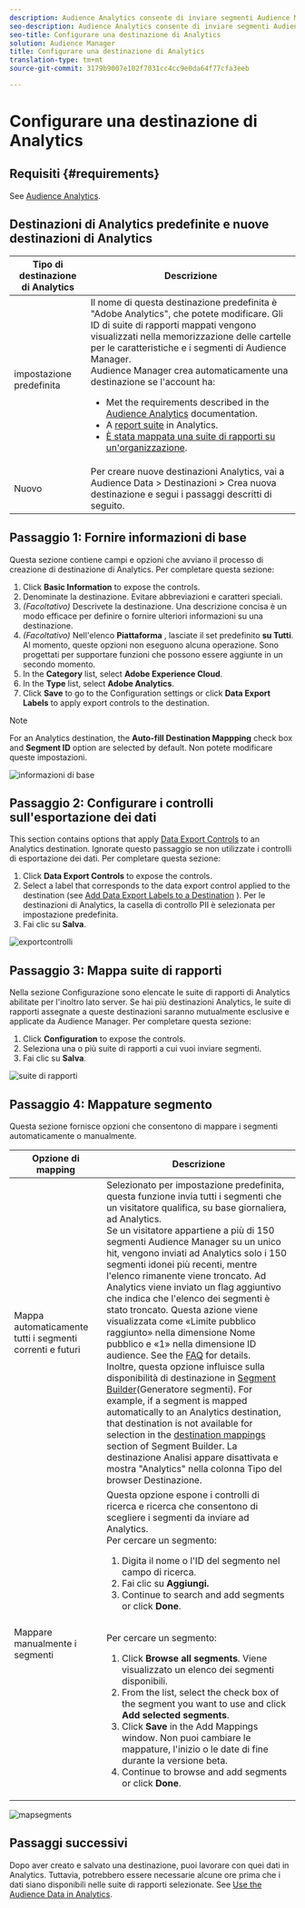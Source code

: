 ```yaml
---
description: Audience Analytics consente di inviare segmenti Audience Manager ad Analytics. Per utilizzare questa funzione è necessario creare una destinazione Analytics e mappare i segmenti su tale destinazione in Audience Manager.
seo-description: Audience Analytics consente di inviare segmenti Audience Manager ad Analytics. Per utilizzare questa funzione è necessario creare una destinazione Analytics e mappare i segmenti su tale destinazione in Audience Manager.
seo-title: Configurare una destinazione di Analytics
solution: Audience Manager
title: Configurare una destinazione di Analytics
translation-type: tm+mt
source-git-commit: 3179b9007e102f7031cc4cc9e0da64f77cfa3eeb

---
```



# Configurare una destinazione di Analytics

## Requisiti {#requirements}

See [Audience Analytics](https://marketing.adobe.com/resources/help/en_US/analytics/audiences/).

## Destinazioni di Analytics predefinite e nuove destinazioni di Analytics

| Tipo di destinazione di Analytics | Descrizione |
|---|---|
| impostazione predefinita | Il nome di questa destinazione predefinita è "Adobe Analytics", che potete modificare. Gli ID di suite di rapporti mappati vengono visualizzati nella memorizzazione delle cartelle per le caratteristiche e i segmenti di Audience Manager. <br>Audience Manager crea automaticamente una destinazione se l'account ha: <br> <ul><li>Met the requirements described in the [Audience Analytics](https://marketing.adobe.com/resources/help/en_US/analytics/audiences/) documentation.</li><li>A [report suite](https://marketing.adobe.com/resources/help/en_US/sc/implement/ref-reports-report-suites.html) in Analytics.</li><li>[È stata mappata una suite di rapporti su un'organizzazione](https://marketing.adobe.com/resources/help/en_US/mcloud/report-suite-mapping.html).</li></ul> |
| Nuovo | Per creare nuove destinazioni Analytics, vai a Audience Data &gt; Destinazioni &gt; Crea nuova destinazione e segui i passaggi descritti di seguito. |

## Passaggio 1: Fornire informazioni di base

Questa sezione contiene campi e opzioni che avviano il processo di creazione di destinazione di Analytics. Per completare questa sezione:

1. Click **Basic Information** to expose the controls.
2. Denominate la destinazione. Evitare abbreviazioni e caratteri speciali.
3. *(Facoltativo)* Descrivete la destinazione. Una descrizione concisa è un modo efficace per definire o fornire ulteriori informazioni su una destinazione.
4. *(Facoltativo)* Nell'elenco **Piattaforma** , lasciate il set predefinito **su Tutti**. Al momento, queste opzioni non eseguono alcuna operazione. Sono progettati per supportare funzioni che possono essere aggiunte in un secondo momento.
5. In the **Category** list, select **Adobe Experience Cloud**.
6. In the **Type** list, select **Adobe Analytics**.
7. Click **Save** to go to the Configuration settings or click **Data Export Labels** to apply export controls to the destination.

>[!NOTE]
>
>For an Analytics destination, the **Auto-fill Destination Mappping** check box and **Segment ID** option are selected by default. Non potete modificare queste impostazioni.

![informazioni di base](assets/basicinformation.png)

## Passaggio 2: Configurare i controlli sull'esportazione dei dati

This section contains options that apply [Data Export Controls](/help/using/features/data-export-controls.md) to an Analytics destination. Ignorate questo passaggio se non utilizzate i controlli di esportazione dei dati. Per completare questa sezione:

1. Click **Data Export Controls** to expose the controls.
2. Select a label that corresponds to the data export control applied to the destination (see [Add Data Export Labels to a Destination](/help/using/features/destinations/manage-destinations.md#add-data-export-labels) ). Per le destinazioni di Analytics, la casella di controllo PII è selezionata per impostazione predefinita.
3. Fai clic su **Salva**.

![exportcontrolli](assets/exportControls.png)

## Passaggio 3: Mappa suite di rapporti

Nella sezione Configurazione sono elencate le suite di rapporti di Analytics abilitate per l'inoltro lato server. Se hai più destinazioni Analytics, le suite di rapporti assegnate a queste destinazioni saranno mutualmente esclusive e applicate da Audience Manager. Per completare questa sezione:

1. Click **Configuration** to expose the controls.
2. Seleziona una o più suite di rapporti a cui vuoi inviare segmenti.
3. Fai clic su **Salva**.

![suite di rapporti](assets/reportSuites.png)

## Passaggio 4: Mappature segmento

Questa sezione fornisce opzioni che consentono di mappare i segmenti automaticamente o manualmente.

| Opzione di mapping | Descrizione |
|---|---|
| Mappa automaticamente tutti i segmenti correnti e futuri | Selezionato per impostazione predefinita, questa funzione invia tutti i segmenti che un visitatore qualifica, su base giornaliera, ad Analytics. <br>Se un visitatore appartiene a più di 150 segmenti Audience Manager su un unico hit, vengono inviati ad Analytics solo i 150 segmenti idonei più recenti, mentre l'elenco rimanente viene troncato. Ad Analytics viene inviato un flag aggiuntivo che indica che l'elenco dei segmenti è stato troncato. Questa azione viene visualizzata come «Limite pubblico raggiunto» nella dimensione Nome pubblico e «1» nella dimensione ID audience. See the [FAQ](https://marketing.adobe.com/resources/help/en_US/analytics/audiences/mc-audiences-faqs.html) for details. <br>Inoltre, questa opzione influisce sulla disponibilità di destinazione in [Segment Builder](/help/using/features/segments/segment-builder.md)(Generatore segmenti). For example, if a segment is mapped automatically to an Analytics destination, that destination is not available for selection in the [destination mappings](/help/using/features/segments/segment-builder.md#segment-builder-controls-destinations) section of Segment Builder. La destinazione Analisi appare disattivata e mostra "Analytics" nella colonna Tipo del browser Destinazione. |
| Mappare manualmente i segmenti | Questa opzione espone i controlli di ricerca e ricerca che consentono di scegliere i segmenti da inviare ad Analytics. <br>Per cercare un segmento: <br> <ol><li>Digita il nome o l'ID del segmento nel campo di ricerca.</li><li>Fai clic su <b>Aggiungi.</b></li><li>Continue to search and add segments or click <b>Done</b>.</li></ol><br>Per cercare un segmento: <ol><li>Click <b>Browse all segments</b>. Viene visualizzato un elenco dei segmenti disponibili.</li><li>From the list, select the check box of the segment you want to use and click <b>Add selected segments</b>.</li><li>Click <b>Save</b> in the Add Mappings window. Non puoi cambiare le mappature, l'inizio o le date di fine durante la versione beta.</li><li>Continue to browse and add segments or click <b>Done</b>.</li></ol> |

![mapsegments](assets/mapSegments.png)

## Passaggi successivi

Dopo aver creato e salvato una destinazione, puoi lavorare con quei dati in Analytics. Tuttavia, potrebbero essere necessarie alcune ore prima che i dati siano disponibili nelle suite di rapporti selezionate. See [Use the Audience Data in Analytics](https://marketing.adobe.com/resources/help/en_US/analytics/audiences/use-audience-data-analytics.html).



